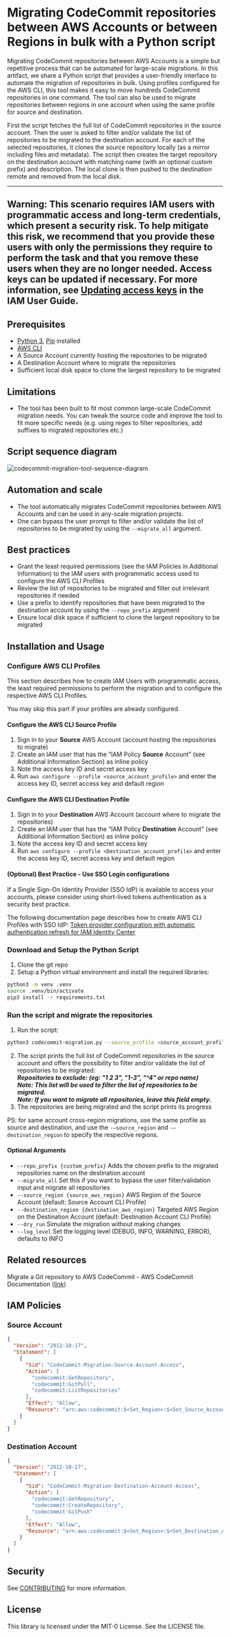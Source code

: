# Migrating CodeCommit repositories between AWS Accounts or between Regions in bulk with a Python script

Migrating CodeCommit repositories between AWS Accounts is a simple but repetitive process that can be automated for large-scale migrations. In this artifact, we share a Python script that provides a user-friendly interface to automate the migration of repositories in bulk. Using profiles configured for the AWS CLI, this tool makes it easy to move hundreds CodeCommit repositories in one command. The tool can also be used to migrate repositories between regions in one account when using the same profile for source and destination.

First the script fetches the full list of CodeCommit repositories in the source account. Then the user is asked to filter and/or validate the list of repositories to be migrated to the destination account. For each of the selected repositories, it clones the source repository locally (as a mirror including files and metadata). The script then creates the target repository on the destination account with matching name (with an optional custom prefix) and description. The local clone is then pushed to the destination remote and removed from the local disk.

---
Warning: This scenario requires IAM users with programmatic access and long-term credentials, which present a security risk. To help mitigate this risk, we recommend that you provide these users with only the permissions they require to perform the task and that you remove these users when they are no longer needed. Access keys can be updated if necessary. For more information, see [Updating access keys](https://docs.aws.amazon.com/IAM/latest/UserGuide/id_credentials_access-keys.html#Using_RotateAccessKey) in the IAM User Guide.
---

## Prerequisites

- [Python 3](https://www.python.org/), [Pip](https://pypi.org/) installed
- [AWS CLI](https://aws.amazon.com/cli/)
- A Source Account currently hosting the repositories to be migrated
- A Destination Account where to migrate the repositories
- Sufficient local disk space to clone the largest repository to be migrated

## Limitations

- The tool has been built to fit most common large-scale CodeCommit migration needs. You can tweak the source code and improve the tool to fit more specific needs (e.g. using regex to filter repositories, add suffixes to migrated repositories etc.)

## Script sequence diagram

![codecommit-migration-tool-sequence-diagram](./docs/codecommit-migration-tool-sequence-diagram.png)

## Automation and scale

- The tool automatically migrates CodeCommit repositories between AWS Accounts and can be used in any-scale migration projects.
- One can bypass the user prompt to filter and/or validate the list of repositories to be migrated by using the `--migrate_all` argument.

## Best practices

- Grant the least required permissions (see the IAM Policies in Additional Information) to the IAM users with programmatic access used to configure the AWS CLI Profiles
- Review the list of repositories to be migrated and filter out irrelevant repositories if needed
- Use a prefix to identify repositories that have been migrated to the destination account by using the `--repo_prefix` argument
- Ensure local disk space if sufficient to clone the largest repository to be migrated

## Installation and Usage

### Configure AWS CLI Profiles

This section describes how to create IAM Users with programmatic access, the least required permissions to perform the migration and to configure the respective AWS CLI Profiles.

You may skip this part if your profiles are already configured.

#### Configure the AWS CLI **Source** Profile
1. Sign in to your **Source** AWS Account (account hosting the repositories to migrate)
2. Create an IAM user that has the “IAM Policy **Source** Account” (see Additional Information Section) as inline policy
3. Note the access key ID and secret access key
4. Run `aws configure --profile <source_account_profile>` and enter the access key ID, secret access key and default region

#### Configure the AWS CLI **Destination** Profile
1. Sign in to your **Destination** AWS Account (account where to migrate the repositories)
2. Create an IAM user that has the “IAM Policy **Destination** Account” (see Additional Information Section) as inline policy
3. Note the access key ID and secret access key
4. Run `aws configure --profile <Destination_account_profile>` and enter the access key ID, secret access key and default region

#### (Optional) Best Practice - Use SSO Login configurations

If a Single Sign-On Identity Provider (SSO IdP) is available to access your accounts, please consider using short-lived tokens authentication as a security best practice.

The following documentation page describes how to create AWS CLI Profiles with SSO IdP: [Token provider configuration with automatic authentication refresh for IAM Identity Center](https://docs.aws.amazon.com/cli/latest/userguide/sso-configure-profile-token.html)

### Download and Setup the Python Script

1. Clone the git repo
2. Setup a Python virtual environment and install the required libraries: 
```bash
python3 -m venv .venv
source .venv/bin/activate
pip3 install -r requirements.txt
```

### Run the script and migrate the repositories

1. Run the script:
```bash
python3 codecommit-migration.py --source_profile <source_account_profile> —-destination_profile <destination_account_profile>
```
2. The script prints the full list of CodeCommit repositories in the source account and offers the possibility to filter and/or validate the list of repositories to be migrated:  
***Repositories to exclude: (eg: "1 2 3", "1-3", "^4" or repo name)  
Note: This list will be used to filter the list of repositories to be migrated.  
Note: If you want to migrate all repositories, leave this field empty.***
3. The repositories are being migrated and the script prints its progress

PS: for same account cross-region migrations, use the same profile as source and destination, and use the `-—source_region` and `-—destination_region` to specify the respective regions.

#### Optional Arguments

- `--repo_prefix {custom_prefix}` Adds the chosen prefix to the migrated repositories name on the destination account
- `--migrate_all` Set this if you want to bypass the user filter/validation input and migrate all repositories
- `--source_region {source_aws_region}` AWS Region of the Source Account (default: Source Account CLI Profile)
- `--destination_region {destination_aws_region}` Targeted AWS Region on the Destination Account (default: Destination Account CLI Profile)
- `--dry_run` Simulate the migration without making changes
- `--log_level` Set the logging level (DEBUG, INFO, WARNING, ERROR), defaults to INFO

## Related resources

Migrate a Git repository to AWS CodeCommit - AWS CodeCommit Documentation ([link](https://docs.aws.amazon.com/codecommit/latest/userguide/how-to-migrate-repository-existing.html))

## IAM Policies

### Source Account

```json
{
  "Version": "2012-10-17",
  "Statement": [
    {
      "Sid": "CodeCommit-Migration-Source-Account-Access",
      "Action": [
        "codecommit:GetRepository",
        "codecommit:GitPull",
        "codecommit:ListRepositories"
      ],
      "Effect": "Allow",
      "Resource": "arn:aws:codecommit:$<Set_Region>:$<Set_Source_Account_Number>:$*"
    }
  ]
}
```

### Destination Account

```json
{
  "Version": "2012-10-17",
  "Statement": [
    {
      "Sid": "CodeCommit-Migration-Destination-Account-Access",
      "Action": [
        "codecommit:GetRepository",
        "codecommit:CreateRepository",
        "codecommit:GitPush"
      ],
      "Effect": "Allow",
      "Resource": "arn:aws:codecommit:$<Set_Region>:$<Set_Destination_Account_Number>:$*"
    }
  ]
}
```

## Security

See [CONTRIBUTING](CONTRIBUTING.md#security-issue-notifications) for more information.

## License

This library is licensed under the MIT-0 License. See the LICENSE file.